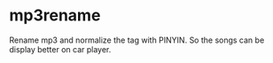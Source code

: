 # mp3rename
Rename mp3 and normalize the tag with PINYIN.  So the songs can be display better on car player.
